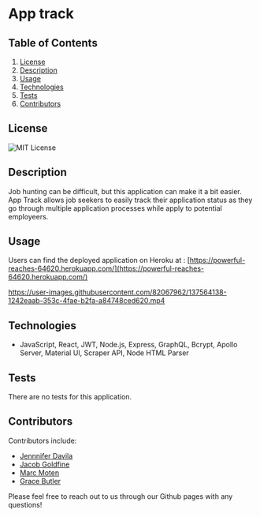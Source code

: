 # App track

## Table of Contents

1. [License](#license)
2. [Description](#description)
3. [Usage](#usage)
4. [Technologies](#technologies)
5. [Tests](#tests)
6. [Contributors](#contributors)

## License

![MIT License](https://img.shields.io/badge/License-MIT-brightgreen)

## Description

Job hunting can be difficult, but this application can make it a bit easier. App Track allows job seekers to easily track their application status as they go through multiple application processes while apply to potential employeers.

## Usage


Users can find the deployed application on Heroku at : [https://powerful-reaches-64620.herokuapp.com/](https://powerful-reaches-64620.herokuapp.com/)


https://user-images.githubusercontent.com/82067962/137564138-1242eaab-353c-4fae-b2fa-a84748ced620.mp4

## Technologies

- JavaScript, React, JWT, Node.js, Express, GraphQL, Bcrypt, Apollo Server, Material UI, Scraper API, Node HTML Parser

## Tests

There are no tests for this application.

## Contributors

Contributors include:

- [Jennnifer Davila](https://github.com/pazjenni04)<br>
- [Jacob Goldfine](https://github.com/jacobjgoldfine)
  <br>
- [Marc Moten](https://github.com/Mamii868)
  <br>
- [Grace Butler](https://github.com/gbutler3)

Please feel free to reach out to us through our Github pages with any questions!
